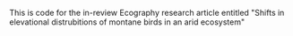 This is code for the in-review Ecography research article entitled "Shifts in elevational distrubitions of montane birds in an arid ecosystem" 

